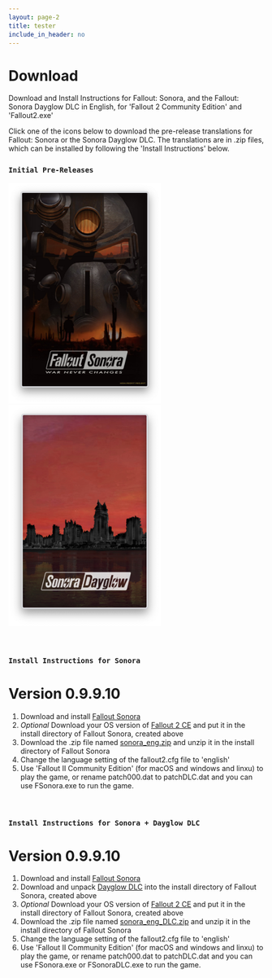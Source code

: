```yaml
---
layout: page-2
title: tester
include_in_header: no
---
```


# Download
Download and Install Instructions for Fallout: Sonora, and the Fallout: Sonora Dayglow DLC in English, for 'Fallout 2 Community Edition' and 'Fallout2.exe'

Click one of the icons below to download the pre-release translations for Fallout: Sonora or the Sonora Dayglow DLC. The translations are in .zip files, which can be installed by following the 'Install Instructions' below.

### `Initial Pre-Releases`

[<img src="https://raw.githubusercontent.com/cambragol/Fallout-Sonora/main/assets/Screen%20Shot%20Sonora.png" width="300" />](https://github.com/cambragol/Fallout-Sonora-English/releases/download/0.9.9/sonora_eng.zip "sonora_eng.zip")[<img src="https://raw.githubusercontent.com/cambragol/Fallout-Sonora/main/assets/Screen%20Shot%20Dayglow.png" width="300" />](https://github.com/cambragol/Fallout-Sonora-English/releases/download/0.9.9/sonora_eng_DLC.zip "sonora_eng_DLC.zip") 

<!--### [Download patch001.dat](https://github.com/cambragol/Fallout-Sonora-English/releases/download/0.9/patch001.dat)
### [Download patch002.dat](https://github.com/cambragol/Fallout-Sonora-English/releases/download/0.9/patch002.dat)-->

<br>

### `Install Instructions for Sonora`
# **Version 0.9.9.10**

1. Download and install [Fallout Sonora](https://cloud.mail.ru/public/jsg1/HSrkfMyPB)
2. *Optional* Download your OS version of [Fallout 2 CE](https://github.com/alexbatalov/fallout2-ce/releases/tag/v1.3.0) and put it in the install directory of Fallout Sonora, created above
3. Download the .zip file named [sonora_eng.zip](https://github.com/cambragol/Fallout-Sonora-English/releases/download/0.9.9/sonora_eng.zip) and unzip it in the install directory of Fallout Sonora
4. Change the language setting of the fallout2.cfg file to 'english'
5. Use 'Fallout II Community Edition' (for macOS and windows and linxu) to play the game, or rename patch000.dat to patchDLC.dat and you can use FSonora.exe to run the game.

<br>

### `Install Instructions for Sonora + Dayglow DLC`
# **Version 0.9.9.10**

1. Download and install [Fallout Sonora](https://cloud.mail.ru/public/jsg1/HSrkfMyPB)
2. Download and unpack [Dayglow DLC](https://cloud.mail.ru/public/s3bg/oiJr6N1Gh) into the install directory of Fallout Sonora, created above
3. *Optional* Download your OS version of [Fallout 2 CE](https://github.com/alexbatalov/fallout2-ce/releases/tag/v1.3.0) and put it in the install directory of Fallout Sonora, created above
4. Download the .zip file named [sonora_eng_DLC.zip](https://github.com/cambragol/Fallout-Sonora-English/releases/download/0.9.9/sonora_eng_DLC.zip) and unzip it in the install directory of Fallout Sonora
5. Change the language setting of the fallout2.cfg file to 'english'
6. Use 'Fallout II Community Edition' (for macOS and windows and linxu) to play the game, or rename patch000.dat to patchDLC.dat and you can use FSonora.exe or FSonoraDLC.exe to run the game.

<br>
